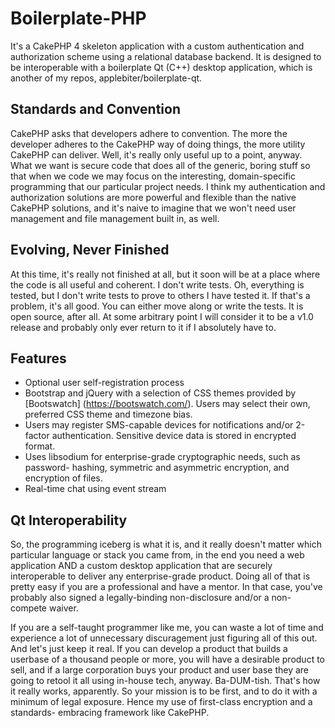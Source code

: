 # Boilerplate-PHP

It's a CakePHP 4 skeleton application with a custom authentication and 
authorization scheme using a relational database backend. It is designed
to be interoperable with a boilerplate Qt (C++) desktop application, which
is another of my repos, applebiter/boilerplate-qt.

## Standards and Convention

CakePHP asks that developers adhere to convention. The more the developer
adheres to the CakePHP way of doing things, the more utility CakePHP can
deliver. Well, it's really only useful up to a point, anyway. What we want
is secure code that does all of the generic, boring stuff so that when we
code we may focus on the interesting, domain-specific programming that our
particular project needs. I think my authentication and authorization
solutions are more powerful and flexible than the native CakePHP solutions,
and it's naive to imagine that we won't need user management and file
management built in, as well.

## Evolving, Never Finished

At this time, it's really not finished at all, but it soon will be at a place
where the code is all useful and coherent. I don't write tests. Oh, everything
is tested, but I don't write tests to prove to others I have tested it. If
that's a problem, it's all good. You can either move along or write the tests.
It is open source, after all. At some arbitrary point I will consider it to be
a v1.0 release and probably only ever return to it if I absolutely have to.

## Features

* Optional user self-registration process
* Bootstrap and jQuery with a selection of CSS themes provided by [Bootswatch] (https://bootswatch.com/). Users may select their own, preferred CSS theme 
and timezone bias.
* Users may register SMS-capable devices for notifications and/or 2-factor 
authentication. Sensitive device data is stored in encrypted format.
* Uses libsodium for enterprise-grade cryptographic needs, such as password-
hashing, symmetric and asymmetric encryption, and encryption of files.
* Real-time chat using event stream

## Qt Interoperability

So, the programming iceberg is what it is, and it really doesn't matter which 
particular language or stack you came from, in the end you need a web
application AND a custom desktop application that are securely interoperable
to deliver any enterprise-grade product. Doing all of that is pretty easy if 
you are a professional and have a mentor. In that case, you've probably also
signed a legally-binding non-disclosure and/or a non-compete waiver. 

If you are a self-taught programmer like me, you can waste a lot of time and 
experience a lot of unnecessary discuragement just figuring all of this out.
And let's just keep it real. If you can develop a product that builds a userbase of a thousand people or more, you will have a desirable product to sell, and if a large corporation buys your product and user base they are going to retool it
all using in-house tech, anyway. Ba-DUM-tish. That's how it really works, 
apparently. So your mission is to be first, and to do it with a minimum of 
legal exposure. Hence my use of first-class encryption and a standards-
embracing framework like CakePHP. 